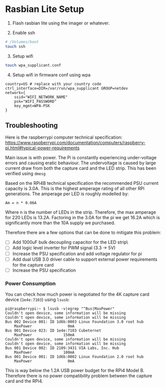 # Rasbian Lite Setup

1. Flash rasbian lite using the imager or whatever.

2. Enable ssh
```bash
# /Volumes/boot
touch ssh
```

3. Setup wifi
```bash
touch wpa_supplicant.conf
```

4. Setup wifi in firmware conf using wpa
```
country=US # replace with your country code
ctrl_interface=DIR=/var/run/wpa_supplicant GROUP=netdev
network={
    ssid="WIFI_NETWORK_NAME"
    psk="WIFI_PASSWORD"
    key_mgmt=WPA-PSK
}
```


## Troubleshooting
Here is the raspberrypi computer technical specification:
https://www.raspberrypi.com/documentation/computers/raspberry-pi.html#typical-power-requirements

Main issue is with power. The Pi is constantly experiencing under-voltage errors and causing eratic behaviour. The undervoltage is caused by large current draw from both the capture card and the LED strip. This has been verified using `dmesg`

Based on the RPi4B technical specification the recommended PSU current capacity is 3.0A. This is the highest amperage rating of all other RPi generations. The amperage per LED is roughly modelled by:
```
Am = n * 0.06A
```
Where n is the number of LEDs in the strip. Therefore, the max amperage for 220 LEDs is 13.2A. Factoring in the 3.0A for the pi we get 16.2A which is significantly more than the 10A supply we purchased.


Therefore there are a few options that can be done to mitigate this problem:

- [ ] Add 1000uF bulk decoupling capacitor for the LED strip\
- [ ] Add logic level inverter for PWM signal (3.3 -> 5V)
- [ ] Increase the PSU specification and add voltage regulator for pi
- [ ] Add dual USB 3.0 driver cable to support external power requirements for the capture card
- [ ] Increase the PSU specification

### Power Consumption
You can check how much power is negotiated for the 4K capture card device (`1e4e:7103`) using `lsusb`:
```
pi@raspberrypi:~ $ lsusb -v|egrep "^Bus|MaxPower"
Couldn't open device, some information will be missing
Couldn't open device, some information will be missing
Bus 002 Device 001: ID 1d6b:0003 Linux Foundation 3.0 root hub
    MaxPower                0mA
Bus 001 Device 023: ID 1e4e:7103 Cubeternet 
    MaxPower              150mA
Couldn't open device, some information will be missing
Couldn't open device, some information will be missing
Bus 001 Device 002: ID 2109:3431 VIA Labs, Inc. Hub
    MaxPower              100mA
Bus 001 Device 001: ID 1d6b:0002 Linux Foundation 2.0 root hub
    MaxPower                0mA
```

This is way below the 1.2A USB power budget for the RPi4 Model B. Therefore there is no power compatibility problem between the capture card and the RPi4.